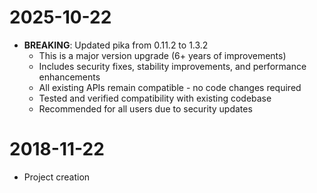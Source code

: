 2025-10-22
==========
* **BREAKING**: Updated pika from 0.11.2 to 1.3.2
  - This is a major version upgrade (6+ years of improvements)
  - Includes security fixes, stability improvements, and performance enhancements
  - All existing APIs remain compatible - no code changes required
  - Tested and verified compatibility with existing codebase
  - Recommended for all users due to security updates

2018-11-22
==========
* Project creation

